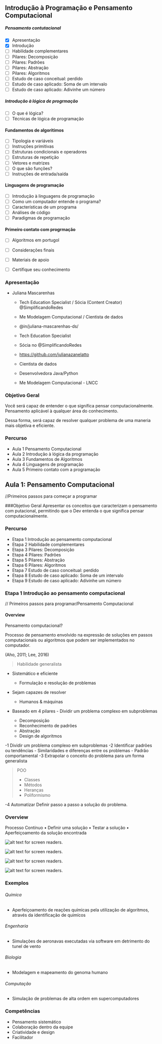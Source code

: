 
## Introdução à Programação e Pensamento Computacional

##### Pensamento contutacional
- [X] Apresentação
- [X] Introdução
- [ ] Habilidade complementares
- [ ] Pilares: Decomposição
- [ ] Pilares: Padrões
- [ ] Pilares: Abstração
- [ ] Pilares: Algoritmos
- [ ] Estudo de caso conceitual: perdido
- [ ] Estudo de caso aplicado: Soma de um intervalo
- [ ] Estudo de caso aplicado: Adivinhe um número

##### Introdução à lógica de progrmação
- [ ] O que é lógica?
- [ ] Técnicas de lógica de programação

#### Fundamentos de algoritimos
- [ ] Tipologia e variáveis
- [ ] Instruções primitivas
- [ ] Estruturas condicionais e operadores
- [ ] Estruturas de repetição
- [ ] Vetores e matrizes
- [ ] O que são funções?
- [ ] Instruções de entrada/saída

#### Linguagens de programação
- [ ] Introdução à linguagens de programação
- [ ] Como um computador entende o programa?
- [ ] Características de um programa
- [ ] Análises de código
- [ ] Paradigmas de programação

#### Primeiro contato com progrmação
- [ ] Algoritmos em portugol
- [ ] Considerações finais
- [ ] Materiais de apoio
- [ ] Certifique seu conhecimento


### Apresentação
  - Juliana Mascarenhas
    - Tech Education Specialist / Sócia (Content Creator) @SimplificandoRedes
    - Me Modelagem Computacional / Cientista de dados
    - @in/juliana-mascarenhas-ds/

    - Tech Education Specialist
    - Sócia no @SimplificandoRedes
    - https://github.com/julianazanelatto
    - Cientista de dados
    - Desenvolvedora Java/Python
    - Me Modelagem Computacional - LNCC


### Objetivo Geral
Você será capaz de entender o que significa pensar computacionalmente.
Pensamento aplicável à qualquer área do conhecimento.

Dessa forma, será capaz de resolver qualquer problema de uma maneria mais objetiva e eficiente.

### Percurso
  - Aula 1 Pensamento Computacional
  - Aula 2 Introdução à lógica da programação
  - Aula 3 Fundamentos de Algoritmos
  - Aula 4 Linguagens de programação
  - Aula 5 Primeiro contato com a programação


## Aula 1: Pensamento Computacional
 //Primeiros passos para começar a programar
 
###Objetivo Geral
Apresentar os conceitos que caracterizam o pensamento com putacional, permitindo que o Dev entenda o que significa pensar computacionalmente.

### Percurso
 - Etapa 1 Introdução ao pensamento computacional
 - Etapa 2 Habilidade complementares
 - Etapa 3 Pilares: Decomposição
 - Etapa 4 Pilares: Padrões
 - Etapa 5 Pilares: Abstração
 - Etapa 6 Pilares: Algoritmos
 - Etapa 7 Estudo de caso conceitual: perdido
 - Etapa 8 Estudo de caso aplicado: Soma de um intervalo
 - Etapa 9 Estudo de caso aplicado: Adivinhe um número

### Etapa 1 Introdução ao pensamento computacional
// Primeiros passos para programar/Pensamento Computacional

#### Overview
Pensamento computacional?

Processo de pensamento envolvido na expressão de soluções em passos computacionais ou algoritmos que podem ser implementados no computador.

(Aho, 2011; Lee, 2016)


> Habilidade generalista
  - Sistemático e eficiente
    - Formulação e resolução de problemas

  - Sejam capazes de resolver
    - Humanos & máquinas

  - Baseado em 4 pilares - Dividir um problema complexo em subproblemas
    - Decomposição
    - Reconhecimento de padrões
    - Abstração
    - Design de algoritmos

 -1 Dividir um problema complexo em subproblemas
 -2 Identificar padrões ou tendências
    - Similaridades e diferenças entre os problemas - Padrão comportamental
 -3 Extrapolar o conceito do problema para um forma generalista   
 > POO
 > - Classes
 > - Métodos
 > - Heranças
 > - Poliformismo

-4 Automatizar Definir passo a passo a solução do problema.


### Overview
Processo Contínuo
• Definir uma solução
• Testar a solução
• Aperfeiçoamento da solução encontrada

![alt text for screen readers](https://raw.githubusercontent.com/santana-devin/academy-space/main/DIO/Decola%20Tech%203a%20edi%C3%A7%C3%A3o/images/Overview-29.gif).


![alt text for screen readers](https://raw.githubusercontent.com/santana-devin/academy-space/main/DIO/Decola%20Tech%203a%20edi%C3%A7%C3%A3o/images/Overview-30.gif).


![alt text for screen readers](https://raw.githubusercontent.com/santana-devin/academy-space/main/DIO/Decola%20Tech%203a%20edi%C3%A7%C3%A3o/images/Overview-31.gif).


![alt text for screen readers](https://raw.githubusercontent.com/santana-devin/academy-space/main/DIO/Decola%20Tech%203a%20edi%C3%A7%C3%A3o/images/Overview-32.gif).


### Exemplos
###### Química
- Aperfeiçoamento de reações químicas pela utilização de algoritmos, através da identificação de quimícos 
###### Engenharia
- Simulações de aeronavas executadas via software em detrimento do tunel de vento
###### Biologia
- Modelagem e mapeamento do genoma humano
###### Computação
- Simulação de problemas de alta ordem em supercomputadores


### Competências
 - Pensamento sistemático
 - Colaboração dentro da equipe
 - Criatividade e design
 - Facilitador





  
